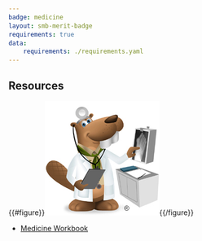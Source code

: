 ```yaml
---
badge: medicine
layout: smb-merit-badge
requirements: true
data:
    requirements: ./requirements.yaml
---
```


## Resources

{{#figure}}<img src="medicine-bucky.jpg" class="W(100%)" />{{/figure}}
* [Medicine Workbook](medicine-workbook.pdf)
